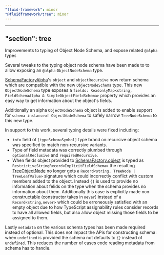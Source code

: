 ```yaml
---
"fluid-framework": minor
"@fluidframework/tree": minor
---
```

---
"section": tree
---

Improvements to typing of Object Node Schema, and expose related `@alpha` types

Several tweaks to the typing object node schema have been made to to allow exposing an `@alpha` `ObjectNodeSchema` type.

[SchemaFactoryAlpha](https://fluidframework.com/docs/api/fluid-framework/schemafactoryalpha-class)'s `object` and `objectRecursive` now return schema which are compatible with the new `ObjectNodeSchema` type.
This new `ObjectNodeSchema` type exposes a `fields: ReadonlyMap<string, FieldSchemaAlpha & SimpleObjectFieldSchema>` property which provides an easy way to get information about the object's fields.

Additionally an alpha `ObjectNodeSchema` object is added to enable support for `schema instanceof ObjectNodeSchema` to safely narrow `TreeNodeSchema` to this new type.

In support fo this work, several typing details were fixed including:

- `info` field of `[typeSchemaSymbol]` type brand on recursive object schema was specified to match non-recursive variants.
- Type of field metadata was correctly plumbed through `optionalReclusive` and `requiredRecursive`.
- When fields object provided to [SchemaFactory.object](https://fluidframework.com/docs/api/fluid-framework/schemafactory-class#object-method) is typed as `RestrictiveStringRecord<ImplicitFieldSchema>` the resulting [TreeObjectNode](https://fluidframework.com/docs/api/fluid-framework/treeobjectnode-typealias) no longer gets a `Record<string, TreeNode | TreeLeafValue>` signature which could incorrectly conflict with custom members added to the object. Instead `{}` is used to provide no information about felids on the type when the schema provides no information about them. Additionally this case is explicitly made non constructable (constructor takes in `never`) instead of a `Record<string,never>` which could be erroneously satisfied with an empty object due to how TypeScript assignability rules consider records to have all allowed fields, but also allow object missing those fields to be assigned to them.

Lastly `metadata` on the various schema types has been made required instead of optional.
This does not impact the APis for constructing schema: when `undefined` is provided the schema not defaults to `{}` instead of `undefined`.
This reduces the number of cases code reading metadata from schema has to handle.
